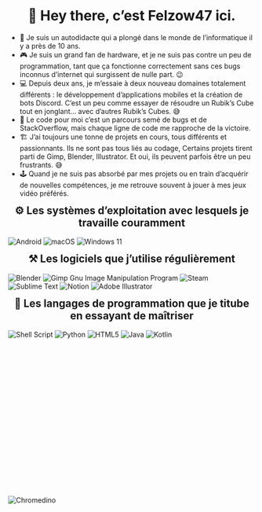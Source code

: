 
<h1 align="center" style="margin-top: 0px;">👋 Hey there, c’est Felzow47 ici.</h1>

* 🌱 Je suis un autodidacte qui a plongé dans le monde de l’informatique il y a près de 10 ans.
* 🎮 Je suis un grand fan de hardware, et je ne suis pas contre un peu de programmation, tant que ça fonctionne correctement sans ces bugs inconnus d’internet qui surgissent de nulle part. :wink:
* 💻 Depuis deux ans, je m’essaie à deux nouveau domaines totalement différents : le développement d’applications mobiles et la création de bots Discord. C’est un peu comme essayer de résoudre un Rubik’s Cube tout en jonglant… avec d’autres Rubik’s Cubes. :sweat_smile:
* 🎯 Le code pour moi c’est un parcours semé de bugs et de StackOverflow, mais chaque ligne de code me rapproche de la victoire.
* 🏗️ J’ai toujours une tonne de projets en cours, tous différents et passionnants. Ils ne sont pas tous liés au codage, Certains projets tirent parti de Gimp, Blender, Illustrator. Et oui, ils peuvent parfois être un peu frustrants. :sweat_smile:
* 🕹️ Quand je ne suis pas absorbé par mes projets ou en train d’acquérir de nouvelles compétences, je me retrouve souvent à jouer à mes jeux vidéo préférés. 
<h2 align="center" style="margin-top: 0px;">⚙️ Les systèmes d’exploitation avec lesquels je travaille couramment</h2>

![Android](https://img.shields.io/badge/Android-3DDC84?style=for-the-badge&logo=android&logoColor=white)
![macOS](https://img.shields.io/badge/mac%20os-000000?style=for-the-badge&logo=macos&logoColor=F0F0F0)
![Windows 11](https://img.shields.io/badge/Windows%2011-%230079d5.svg?style=for-the-badge&logo=Windows%2011&logoColor=white)


<h2 align="center" style="margin-top: 0px;">⚒ Les logiciels que j’utilise régulièrement</h2>

![Blender](https://img.shields.io/badge/blender-%23F5792A.svg?style=for-the-badge&logo=blender&logoColor=white) 
![Gimp Gnu Image Manipulation Program](https://img.shields.io/badge/Gimp-657D8B?style=for-the-badge&logo=gimp&logoColor=FFFFFF) 
![Steam](https://img.shields.io/badge/steam-%23000000.svg?style=for-the-badge&logo=steam&logoColor=white)	
![Sublime Text](https://img.shields.io/badge/sublime_text-%23575757.svg?style=for-the-badge&logo=sublime-text&logoColor=important) 
![Notion](https://img.shields.io/badge/Notion-%23000000.svg?style=for-the-badge&logo=notion&logoColor=white) 
![Adobe Illustrator](https://img.shields.io/badge/adobe%20illustrator-%23FF9A00.svg?style=for-the-badge&logo=adobe%20illustrator&logoColor=white)


<h2 align="center" style="margin-top: 0px;">📄 Les langages de programmation que je titube en essayant de maîtriser </h2>

![Shell Script](https://img.shields.io/badge/shell_script-%23121011.svg?style=for-the-badge&logo=gnu-bash&logoColor=white) 
![Python](https://img.shields.io/badge/python-3670A0?style=for-the-badge&logo=python&logoColor=ffdd54) 
![HTML5](https://img.shields.io/badge/html5-%23E34F26.svg?style=for-the-badge&logo=html5&logoColor=white) 
![Java](https://img.shields.io/badge/java-%23ED8B00.svg?style=for-the-badge&logo=openjdk&logoColor=white) 
![Kotlin](https://img.shields.io/badge/kotlin-%237F52FF.svg?style=for-the-badge&logo=kotlin&logoColor=white)
<!--![!RgbLine](https://user-images.githubusercontent.com/74038190/212284115-f47cd8ff-2ffb-4b04-b5bf-4d1c14c0247f.gif) ![RgbLine](https://user-images.githubusercontent.com/74038190/212284115-f47cd8ff-2ffb-4b04-b5bf-4d1c14c0247f.gif)-->
<h2 align="center" style="margin-top: 0px;"> </h2>
<br>
<br>
<br>
<br>
<br>
<br>
<br>
<br>
<br>
<br>
<br>
<br>
<br>
<br>
<br>
<br>
<br>

![Chromedino](https://user-images.githubusercontent.com/74038190/212284136-03988914-d899-44b4-b1d9-4eeccf656e44.gif)
<!--
**Felzow47/Felzow47** is a ✨ _special_ ✨ repository because its `README.md` (this file) appears on your GitHub profile.

Here are some ideas to get you started:

- 🔭 I’m currently working on ...
- 🌱 I’m currently learning ...
- 👯 I’m looking to collaborate on ...
- 🤔 I’m looking for help with ...
- 💬 Ask me about ...
- 📫 How to reach me: ...
- 😄 Pronouns: ...
- ⚡ Fun fact: ...
-->
